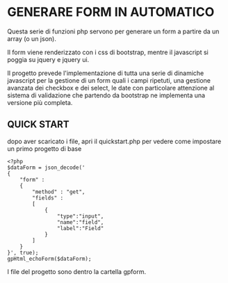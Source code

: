 GENERARE FORM IN AUTOMATICO
==========================

Questa serie di funzioni php servono per generare un form a partire da un array (o un json).

Il form viene renderizzato con i css di bootstrap, mentre il javascript si poggia su jquery e jquery ui.

Il progetto prevede l'implementazione di tutta una serie di dinamiche javascript per la gestione di un form quali i campi ripetuti, una gestione avanzata dei checkbox e dei select, le date con particolare attenzione al sistema di validazione che partendo da bootstrap ne implementa una versione più completa.

QUICK START
-----------

dopo aver scaricato i file, apri il quickstart.php per vedere come impostare un primo progetto di base
```
<?php 
$dataForm = json_decode('
{
    "form" :
    {
        "method" : "get",
        "fields" : 
        [
            {
                "type":"input",
                "name":"field",
                "label":"Field"
            }
        ]
    }
}', true);
gpHtml_echoForm($dataForm); 
```

I file del progetto sono dentro la cartella gpform. 